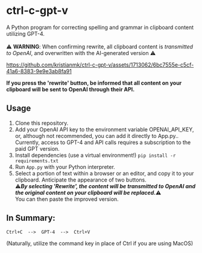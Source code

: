 # ctrl-c-gpt-v
A Python program for correcting spelling and grammar in clipboard content utilizing GPT-4.<br /><br />⚠️ **WARNING**: When confirming rewrite, all clipboard content is _transmitted to OpenAI_, and overwritten with the AI-generated version ⚠️

https://github.com/kristianmk/ctrl-c-gpt-v/assets/1713062/6bc7555e-c5cf-41a6-8383-9e9e3ab8fa91


**If you press the 'rewrite' button, be informed that all content on your clipboard will be sent to OpenAI through their API.**

## Usage
1. Clone this repository.
2. Add your OpenAI API key to the environment variable OPENAI_API_KEY, or, although not recommended, you can add it directly to App.py.. Currently, access to GPT-4 and API calls requires a subscription to the paid GPT version.
3. Install dependencies (use a virtual environment!) `pip install -r requirements.txt`
4. Run `App.py` with your Python interpreter.
5. Select a portion of text within a browser or an editor, and copy it to your clipboard. Anticipate the appearance of two buttons. <br />:warning:***By selecting 'Rewrite', the content will be transmitted to OpenAI and the original content on your clipboard will be replaced.***:warning:<br />You can then paste the improved version.

## In Summary:

`Ctrl+C  -->  GPT-4  -->  Ctrl+V`

(Naturally, utilize the command key in place of Ctrl if you are using MacOS)
